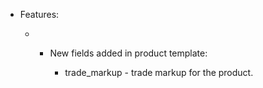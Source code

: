   - Features:
    
      -   - New fields added in product template:
            
              - trade\_markup - trade markup for the product.
